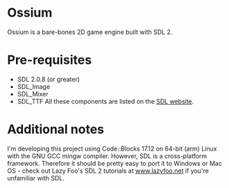 # Ossium
Ossium is a bare-bones 2D game engine built with SDL 2.

# Pre-requisites
* SDL 2.0.8 (or greater)
* SDL_Image
* SDL_Mixer
* SDL_TTF
All these components are listed on the [SDL website](https://www.libsdl.org/download-2.0.php).

# Additional notes
I'm developing this project using Code::Blocks 17.12 on 64-bit (arm) Linux
with the GNU GCC mingw compiler. However, SDL is a cross-platform framework.
Therefore it should be pretty easy to port it to Windows or Mac OS - check out
Lazy Foo's SDL 2 tutorials at www.lazyfoo.net if you're unfamiliar with SDL.
